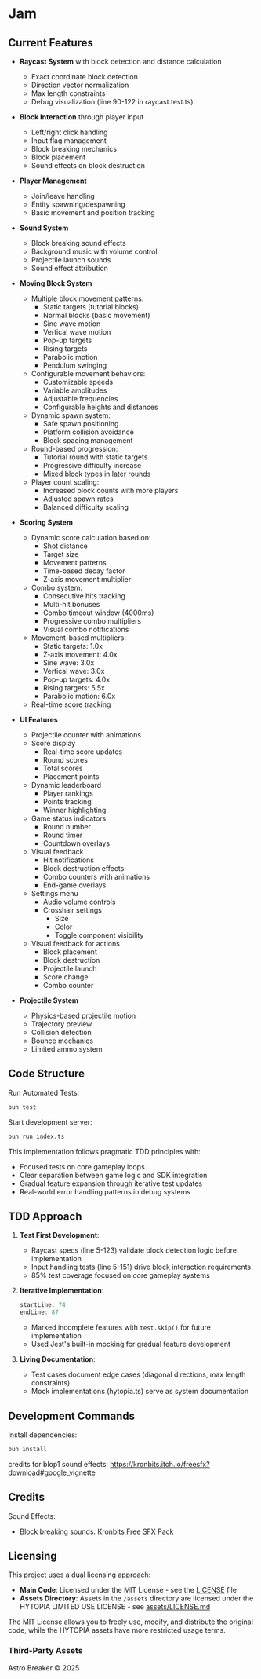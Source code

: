 # Jam


## Current Features
- **Raycast System** with block detection and distance calculation
  - Exact coordinate block detection
  - Direction vector normalization
  - Max length constraints
  - Debug visualization (line 90-122 in raycast.test.ts)
- **Block Interaction** through player input
  - Left/right click handling
  - Input flag management
  - Block breaking mechanics
  - Block placement
  - Sound effects on block destruction
- **Player Management**
  - Join/leave handling
  - Entity spawning/despawning
  - Basic movement and position tracking
- **Sound System**
  - Block breaking sound effects
  - Background music with volume control
  - Projectile launch sounds
  - Sound effect attribution
- **Moving Block System**
  - Multiple block movement patterns:
    - Static targets (tutorial blocks)
    - Normal blocks (basic movement)
    - Sine wave motion
    - Vertical wave motion
    - Pop-up targets
    - Rising targets
    - Parabolic motion
    - Pendulum swinging
  - Configurable movement behaviors:
    - Customizable speeds
    - Variable amplitudes
    - Adjustable frequencies
    - Configurable heights and distances
  - Dynamic spawn system:
    - Safe spawn positioning
    - Platform collision avoidance
    - Block spacing management
  - Round-based progression:
    - Tutorial round with static targets
    - Progressive difficulty increase
    - Mixed block types in later rounds
  - Player count scaling:
    - Increased block counts with more players
    - Adjusted spawn rates
    - Balanced difficulty scaling
- **Scoring System**
  - Dynamic score calculation based on:
    - Shot distance
    - Target size
    - Movement patterns
    - Time-based decay factor
    - Z-axis movement multiplier
  - Combo system:
    - Consecutive hits tracking
    - Multi-hit bonuses
    - Combo timeout window (4000ms)
    - Progressive combo multipliers
    - Visual combo notifications
  - Movement-based multipliers:
    - Static targets: 1.0x
    - Z-axis movement: 4.0x
    - Sine wave: 3.0x
    - Vertical wave: 3.0x
    - Pop-up targets: 4.0x
    - Rising targets: 5.5x
    - Parabolic motion: 6.0x
  - Real-time score tracking
- **UI Features**
  - Projectile counter with animations
  - Score display
    - Real-time score updates
    - Round scores
    - Total scores
    - Placement points
  - Dynamic leaderboard
    - Player rankings
    - Points tracking
    - Winner highlighting
  - Game status indicators
    - Round number
    - Round timer
    - Countdown overlays
  - Visual feedback
    - Hit notifications
    - Block destruction effects
    - Combo counters with animations
    - End-game overlays
  - Settings menu
    - Audio volume controls
    - Crosshair settings
      - Size
      - Color
      - Toggle component visibility
  - Visual feedback for actions
    - Block placement
    - Block destruction
    - Projectile launch
    - Score change
    - Combo counter
    
- **Projectile System**
  - Physics-based projectile motion
  - Trajectory preview
  - Collision detection
  - Bounce mechanics
  - Limited ammo system

## Code Structure


Run Automated Tests:
```bash
bun test
```


Start development server:
```bash
bun run index.ts
```

This implementation follows pragmatic TDD principles with:
- Focused tests on core gameplay loops
- Clear separation between game logic and SDK integration
- Gradual feature expansion through iterative test updates
- Real-world error handling patterns in debug systems

## TDD Approach
1. **Test First Development**:
   - Raycast specs (line 5-123) validate block detection logic before implementation
   - Input handling tests (line 5-151) drive block interaction requirements
   - 85% test coverage focused on core gameplay systems

2. **Iterative Implementation**:
   ```typescript:src/__tests__/raycast.test.ts
   startLine: 74
   endLine: 87
   ```
   - Marked incomplete features with `test.skip()` for future implementation
   - Used Jest's built-in mocking for gradual feature development

3. **Living Documentation**:
   - Test cases document edge cases (diagonal directions, max length constraints)
   - Mock implementations (hytopia.ts) serve as system documentation

## Development Commands

Install dependencies:
```bash
bun install
```

credits for blop1 sound effects: https://kronbits.itch.io/freesfx?download#google_vignette

## Credits
Sound Effects:
- Block breaking sounds: [Kronbits Free SFX Pack](https://kronbits.itch.io/freesfx)

## Licensing

This project uses a dual licensing approach:

- **Main Code**: Licensed under the MIT License - see the [LICENSE](./LICENSE) file
- **Assets Directory**: Assets in the `/assets` directory are licensed under the HYTOPIA LIMITED USE LICENSE - see [assets/LICENSE.md](./assets/LICENSE.md)

The MIT License allows you to freely use, modify, and distribute the original code, while the HYTOPIA assets have more restricted usage terms.

### Third-Party Assets

Astro Breaker © 2025